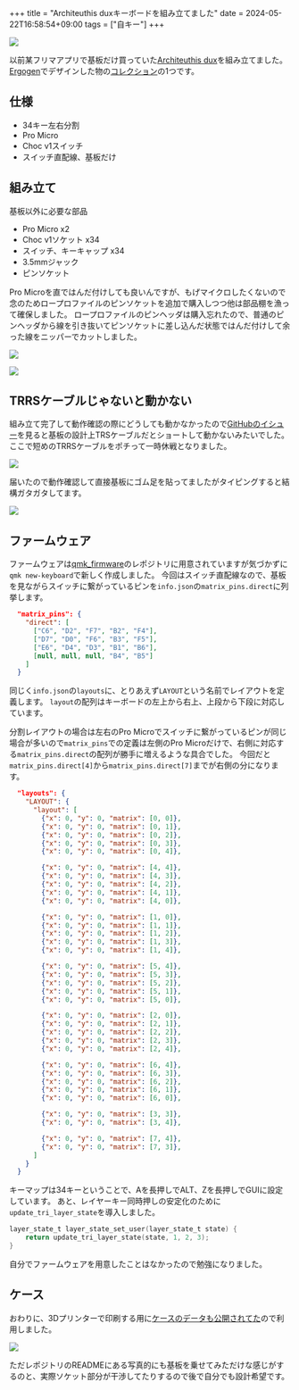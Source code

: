 +++
title = "Architeuthis duxキーボードを組み立てました"
date = 2024-05-22T16:58:54+09:00
tags = ["自キー"]
+++

![](7863aac738a2ad8c98a065a1d5db9329.jpg)

以前某フリマアプリで基板だけ買っていた[Architeuthis dux](https://github.com/tapioki/cephalopoda/tree/main/Architeuthis%20dux)を組み立てました。
[Ergogen](https://github.com/ergogen/ergogen)でデザインした物の[コレクション](https://github.com/tapioki/cephalopoda)の1つです。

## 仕様

- 34キー左右分割
- Pro Micro
- Choc v1スイッチ
- スイッチ直配線、基板だけ

## 組み立て

基板以外に必要な部品

- Pro Micro x2
- Choc v1ソケット x34
- スイッチ、キーキャップ x34
- 3.5mmジャック
- ピンソケット

Pro Microを直ではんだ付けしても良いんですが、もげマイクロしたくないので念のためロープロファイルのピンソケットを追加で購入しつつ他は部品棚を漁って確保しました。
ロープロファイルのピンヘッダは購入忘れたので、普通のピンヘッダから線を引き抜いてピンソケットに差し込んだ状態ではんだ付けして余った線をニッパーでカットしました。

![](3c1c314d7241de4db9f84ade2de74a0f.jpg)

![](4028da9743682706f8f0cd699e24b896.jpg)

## TRRSケーブルじゃないと動かない

組み立て完了して動作確認の際にどうしても動かなかったので[GitHubのイシュー](https://github.com/tapioki/cephalopoda/issues/15)を見ると基板の設計上TRSケーブルだとショートして動かないみたいでした。
ここで短めのTRRSケーブルをポチって一時休戦となりました。

![](e9ec543e26ad539535d289fd8168a036.jpg)

届いたので動作確認して直接基板にゴム足を貼ってましたがタイピングすると結構ガタガタしてます。

![](b7590b60a2935f550b013f253cdc4857.jpg)


## ファームウェア

ファームウェアは[qmk_firmware](https://github.com/qmk/qmk_firmware/tree/master/keyboards/a_dux)のレポジトリに用意されていますが気づかずに`qmk new-keyboard`で新しく作成しました。
今回はスイッチ直配線なので、基板を見ながらスイッチに繋がっているピンを`info.json`の`matrix_pins.direct`に列挙します。

```json
  "matrix_pins": {
    "direct": [
      ["C6", "D2", "F7", "B2", "F4"],
      ["D7", "D0", "F6", "B3", "F5"],
      ["E6", "D4", "D3", "B1", "B6"],
      [null, null, null, "B4", "B5"]
    ]
  }
```

同じく`info.json`の`layouts`に、とりあえず`LAYOUT`という名前でレイアウトを定義します。
`layout`の配列はキーボードの左上から右上、上段から下段に対応しています。

分割レイアウトの場合は左右のPro Microでスイッチに繋がっているピンが同じ場合が多いので`matrix_pins`での定義は左側のPro Microだけで、右側に対応する`matrix_pins.direct`の配列が勝手に増えるような具合でした。
今回だと`matrix_pins.direct[4]`から`matrix_pins.direct[7]`までが右側の分になります。

```json
  "layouts": {
    "LAYOUT": {
      "layout": [
        {"x": 0, "y": 0, "matrix": [0, 0]},
        {"x": 0, "y": 0, "matrix": [0, 1]},
        {"x": 0, "y": 0, "matrix": [0, 2]},
        {"x": 0, "y": 0, "matrix": [0, 3]},
        {"x": 0, "y": 0, "matrix": [0, 4]},

        {"x": 0, "y": 0, "matrix": [4, 4]},
        {"x": 0, "y": 0, "matrix": [4, 3]},
        {"x": 0, "y": 0, "matrix": [4, 2]},
        {"x": 0, "y": 0, "matrix": [4, 1]},
        {"x": 0, "y": 0, "matrix": [4, 0]},

        {"x": 0, "y": 0, "matrix": [1, 0]},
        {"x": 0, "y": 0, "matrix": [1, 1]},
        {"x": 0, "y": 0, "matrix": [1, 2]},
        {"x": 0, "y": 0, "matrix": [1, 3]},
        {"x": 0, "y": 0, "matrix": [1, 4]},

        {"x": 0, "y": 0, "matrix": [5, 4]},
        {"x": 0, "y": 0, "matrix": [5, 3]},
        {"x": 0, "y": 0, "matrix": [5, 2]},
        {"x": 0, "y": 0, "matrix": [5, 1]},
        {"x": 0, "y": 0, "matrix": [5, 0]},

        {"x": 0, "y": 0, "matrix": [2, 0]},
        {"x": 0, "y": 0, "matrix": [2, 1]},
        {"x": 0, "y": 0, "matrix": [2, 2]},
        {"x": 0, "y": 0, "matrix": [2, 3]},
        {"x": 0, "y": 0, "matrix": [2, 4]},

        {"x": 0, "y": 0, "matrix": [6, 4]},
        {"x": 0, "y": 0, "matrix": [6, 3]},
        {"x": 0, "y": 0, "matrix": [6, 2]},
        {"x": 0, "y": 0, "matrix": [6, 1]},
        {"x": 0, "y": 0, "matrix": [6, 0]},

        {"x": 0, "y": 0, "matrix": [3, 3]},
        {"x": 0, "y": 0, "matrix": [3, 4]},

        {"x": 0, "y": 0, "matrix": [7, 4]},
        {"x": 0, "y": 0, "matrix": [7, 3]},
      ]
    }
  }
```

キーマップは34キーということで、Aを長押しでALT、Zを長押しでGUIに設定しています。
あと、レイヤーキー同時押しの安定化のために`update_tri_layer_state`を導入しました。

```c
layer_state_t layer_state_set_user(layer_state_t state) {
    return update_tri_layer_state(state, 1, 2, 3);
}
```

自分でファームウェアを用意したことはなかったので勉強になりました。

## ケース

おわりに、3Dプリンターで印刷する用に[ケースのデータも公開されてた](https://github.com/madebyperce/aduxcase)ので利用しました。


![](571fa47cabb06b849ca45d2b85d19fa2.jpg)

ただレポジトリのREADMEにある写真的にも基板を乗せてみただけな感じがするのと、実際ソケット部分が干渉してたりするので後で自分でも設計希望です。
